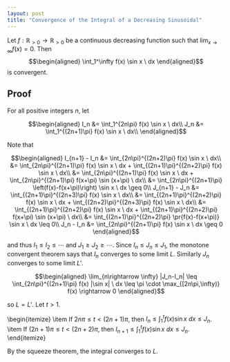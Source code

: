 ```yaml
---
layout: post
title: "Convergence of the Integral of a Decreasing Sinusoidal"
---
```


Let $f: \mathbb{R}_{>0} \rightarrow \mathbb{R}_{>0}$ be a continuous decreasing function such that $\displaystyle \lim_{x\rightarrow \infty} f(x) = 0$. Then
$$\begin{aligned}
    \int_1^\infty f(x) \sin x \ dx
\end{aligned}$$
is convergent. 

## Proof

For all positive integers $n$, let

$$\begin{aligned}
    I_n &= \int_1^{2n\pi} f(x) \sin x \ dx\\
    J_n &= \int_1^{(2n+1)\pi} f(x) \sin x \ dx\\
\end{aligned}$$

Note that

$$\begin{aligned}
    I_{n+1} - I_n &= \int_{2n\pi}^{(2n+2)\pi} f(x) \sin x \ dx\\
    &= \int_{2n\pi}^{(2n+1)\pi} f(x) \sin x \ dx + \int_{(2n+1)\pi}^{(2n+2)\pi} f(x) \sin x \ dx\\
    &= \int_{2n\pi}^{(2n+1)\pi} f(x) \sin x \ dx + \int_{2n\pi}^{(2n+1)\pi} f(x+\pi) \sin (x+\pi) \ dx\\
    &= \int_{2n\pi}^{(2n+1)\pi} \left(f(x)-f(x+\pi)\right) \sin x \ dx \geq 0\\
    J_{n+1} - J_n &= \int_{(2n+1)\pi}^{(2n+3)\pi} f(x) \sin x \ dx\\
    &= \int_{(2n+1)\pi}^{(2n+2)\pi} f(x) \sin x \ dx + \int_{(2n+2)\pi}^{(2n+3)\pi} f(x) \sin x \ dx\\
    &= \int_{(2n+1)\pi}^{(2n+2)\pi} f(x) \sin x \ dx + \int_{(2n+1)\pi}^{(2n+2)\pi} f(x+\pi) \sin (x+\pi) \ dx\\
    &= \int_{(2n+1)\pi}^{(2n+2)\pi} \pr{f(x)-f(x+\pi)} \sin x \ dx \leq 0\\
    J_n - I_n &= \int_{2n\pi}^{(2n+1)\pi} f(x) \sin x \ dx \geq 0
\end{aligned}$$

and thus $I_1\leq I_2 \leq \cdots$ and $J_1 \geq J_2 \geq \cdots$. Since $I_n \leq J_n \leq J_1$, the monotone convergent theorem says that $I_n$ converges to some limit $L$. Similarly $J_n$ converges to some limit $L'$. 

$$\begin{aligned}
    \lim_{n\rightarrow \infty} |J_n-I_n| \leq \int_{2n\pi}^{(2n+1)\pi} f(x) |\sin x| \ dx \leq \pi \cdot \max_{[2n\pi,\infty)} f(x) \rightarrow 0
\end{aligned}$$

so $L=L'$. Let $t>1$.

\begin{itemize}
    \item If $2n\pi \leq t < (2n+1)\pi$, then $I_n \leq \displaystyle \int_1^tf(x)\sin x \ dx \leq J_n$.
    \item If $(2n+1)\pi \leq t < (2n+2)\pi$, then $I_{n+1} \leq \displaystyle \int_1^tf(x)\sin x \ dx \leq J_n$.
\end{itemize}

By the squeeze theorem, the integral converges to $L$.
